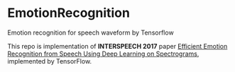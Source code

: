 # EmotionRecognition
Emotion recognition for speech waveform by Tensorflow

This repo is implementation of **INTERSPEECH 2017** paper [Efficient Emotion Recognition from Speech Using Deep Learning on Spectrograms](http://www.isca-speech.org/archive/Interspeech_2017/pdfs/0200.PDF), implemented by TensorFlow.
